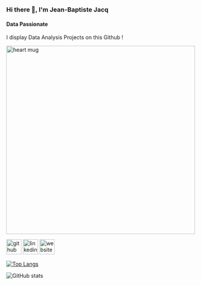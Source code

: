 ### Hi there 👋, I'm Jean-Baptiste Jacq
#### Data Passionate

I display Data Analysis Projects on this Github !

<img src="https://github.com/jeanbaptistejacq/jeanbaptistejacq/assets/80902643/63cb4f69-78a9-4bc5-b7ea-d96a9c62c0db" alt="heart mug" width="500" height="500">




[<img src='https://cdn.jsdelivr.net/npm/simple-icons@3.0.1/icons/github.svg' alt='github' height='40'>](https://github.com/jeanbaptistejacq)  [<img src='https://cdn.jsdelivr.net/npm/simple-icons@3.0.1/icons/linkedin.svg' alt='linkedin' height='40'>](https://www.linkedin.com/in/jean-baptiste-jacq-b947241b3/)  [<img src='https://cdn.jsdelivr.net/npm/simple-icons@3.0.1/icons/icloud.svg' alt='website' height='40'>](https://jeanbaptistejacq.github.io/JBJacq.github.io/index.html#)  

[![Top Langs](https://github-readme-stats.vercel.app/api/top-langs/?username=jeanbaptistejacq)](https://github.com/anuraghazra/github-readme-stats)

![GitHub stats](https://github-readme-stats.vercel.app/api?username=jeanbaptistejacq&show_icons=true)  






